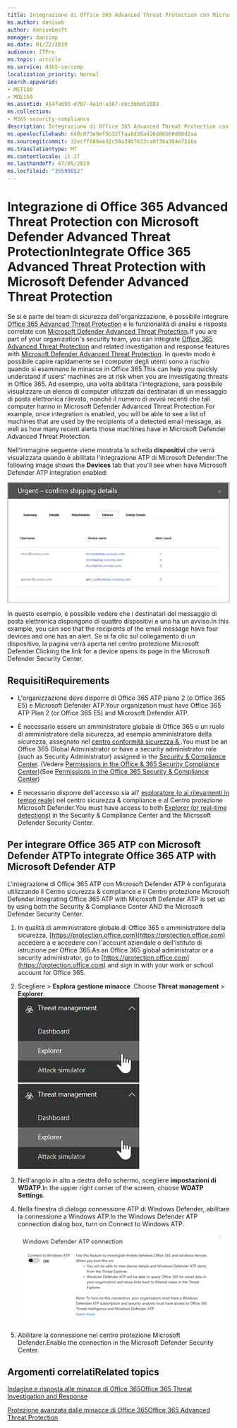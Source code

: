 ```yaml
---
title: Integrazione di Office 365 Advanced Threat Protection con Microsoft Defender Advanced Threat Protection
ms.author: deniseb
author: denisebmsft
manager: dansimp
ms.date: 01/22/2019
audience: ITPro
ms.topic: article
ms.service: O365-seccomp
localization_priority: Normal
search.appverid:
- MET150
- MOE150
ms.assetid: 414fa693-d7b7-4a1d-a387-ebc3b6a52889
ms.collection:
- M365-security-compliance
description: Integrazione di Office 365 Advanced Threat Protection con Microsoft Defender Advanced Threat Protection per visualizzare informazioni più dettagliate sulla gestione delle minacce.
ms.openlocfilehash: 640c073e9ef5b32ffaa8d38a426d86b60d80d2aa
ms.sourcegitcommit: 32ecff689ae32c59a39b7633ca0f36a304e7516e
ms.translationtype: MT
ms.contentlocale: it-IT
ms.lasthandoff: 07/09/2019
ms.locfileid: "35599052"
---
```

# <a name="integrate-office-365-advanced-threat-protection-with-microsoft-defender-advanced-threat-protection"></a><span data-ttu-id="f2ceb-103">Integrazione di Office 365 Advanced Threat Protection con Microsoft Defender Advanced Threat Protection</span><span class="sxs-lookup"><span data-stu-id="f2ceb-103">Integrate Office 365 Advanced Threat Protection with Microsoft Defender Advanced Threat Protection</span></span>

<span data-ttu-id="f2ceb-104">Se si è parte del team di sicurezza dell'organizzazione, è possibile integrare [Office 365 Advanced Threat Protection](office-365-atp.md) e le funzionalità di analisi e risposta correlate con [Microsoft Defender Advanced Threat Protection](https://docs.microsoft.com/windows/security/threat-protection/microsoft-defender-atp/microsoft-defender-advanced-threat-protection).</span><span class="sxs-lookup"><span data-stu-id="f2ceb-104">If you are part of your organization's security team, you can integrate [Office 365 Advanced Threat Protection](office-365-atp.md) and related investigation and response features with [Microsoft Defender Advanced Threat Protection](https://docs.microsoft.com/windows/security/threat-protection/microsoft-defender-atp/microsoft-defender-advanced-threat-protection).</span></span> <span data-ttu-id="f2ceb-105">In questo modo è possibile capire rapidamente se i computer degli utenti sono a rischio quando si esaminano le minacce in Office 365.</span><span class="sxs-lookup"><span data-stu-id="f2ceb-105">This can help you quickly understand if users' machines are at risk when you are investigating threats in Office 365.</span></span> <span data-ttu-id="f2ceb-106">Ad esempio, una volta abilitata l'integrazione, sarà possibile visualizzare un elenco di computer utilizzati dai destinatari di un messaggio di posta elettronica rilevato, nonché il numero di avvisi recenti che tali computer hanno in Microsoft Defender Advanced Threat Protection.</span><span class="sxs-lookup"><span data-stu-id="f2ceb-106">For example, once integration is enabled, you will be able to see a list of machines that are used by the recipients of a detected email message, as well as how many recent alerts those machines have in Microsoft Defender Advanced Threat Protection.</span></span>
  
<span data-ttu-id="f2ceb-107">Nell'immagine seguente viene mostrata la scheda **dispositivi** che verrà visualizzata quando è abilitata l'integrazione ATP di Microsoft Defender:</span><span class="sxs-lookup"><span data-stu-id="f2ceb-107">The following image shows the **Devices** tab that you'll see when have Microsoft Defender ATP integration enabled:</span></span>
  
![Quando Microsoft Defender ATP è abilitato, è possibile visualizzare un elenco di computer con avvisi.](media/fec928ea-8f0c-44d7-80b9-a2e0a8cd4e89.PNG)
  
<span data-ttu-id="f2ceb-109">In questo esempio, è possibile vedere che i destinatari del messaggio di posta elettronica dispongono di quattro dispositivi e uno ha un avviso.</span><span class="sxs-lookup"><span data-stu-id="f2ceb-109">In this example, you can see that the recipients of the email message have four devices and one has an alert.</span></span> <span data-ttu-id="f2ceb-110">Se si fa clic sul collegamento di un dispositivo, la pagina verrà aperta nel centro protezione Microsoft Defender.</span><span class="sxs-lookup"><span data-stu-id="f2ceb-110">Clicking the link for a device opens its page in the Microsoft Defender Security Center.</span></span>
  
## <a name="requirements"></a><span data-ttu-id="f2ceb-111">Requisiti</span><span class="sxs-lookup"><span data-stu-id="f2ceb-111">Requirements</span></span>

- <span data-ttu-id="f2ceb-112">L'organizzazione deve disporre di Office 365 ATP piano 2 (o Office 365 E5) e Microsoft Defender ATP.</span><span class="sxs-lookup"><span data-stu-id="f2ceb-112">Your organization must have Office 365 ATP Plan 2 (or Office 365 E5) and Microsoft Defender ATP.</span></span>
    
- <span data-ttu-id="f2ceb-113">È necessario essere un amministratore globale di Office 365 o un ruolo di amministratore della sicurezza, ad esempio amministratore della sicurezza, assegnato nel [centro conformità sicurezza &amp; ](https://protection.office.com).</span><span class="sxs-lookup"><span data-stu-id="f2ceb-113">You must be an Office 365 Global Administrator or have a security administrator role (such as Security Administrator) assigned in the [Security &amp; Compliance Center](https://protection.office.com).</span></span> <span data-ttu-id="f2ceb-114">(Vedere [Permissions in the Office &amp; 365 Security Compliance Center](permissions-in-the-security-and-compliance-center.md))</span><span class="sxs-lookup"><span data-stu-id="f2ceb-114">(See [Permissions in the Office 365 Security &amp; Compliance Center](permissions-in-the-security-and-compliance-center.md))</span></span>
    
- <span data-ttu-id="f2ceb-115">È necessario disporre dell'accesso sia all' [esploratore (o ai rilevamenti in tempo reale)](threat-explorer.md) nel centro sicurezza & compliance e al Centro protezione Microsoft Defender.</span><span class="sxs-lookup"><span data-stu-id="f2ceb-115">You must have access to both [Explorer (or real-time detections)](threat-explorer.md) in the Security & Compliance Center and the Microsoft Defender Security Center.</span></span>
    
## <a name="to-integrate-office-365-atp-with-microsoft-defender-atp"></a><span data-ttu-id="f2ceb-116">Per integrare Office 365 ATP con Microsoft Defender ATP</span><span class="sxs-lookup"><span data-stu-id="f2ceb-116">To integrate Office 365 ATP with Microsoft Defender ATP</span></span>

<span data-ttu-id="f2ceb-117">L'integrazione di Office 365 ATP con Microsoft Defender ATP è configurata utilizzando il Centro sicurezza & compliance e il Centro protezione Microsoft Defender.</span><span class="sxs-lookup"><span data-stu-id="f2ceb-117">Integrating Office 365 ATP with Microsoft Defender ATP is set up by using both the Security & Compliance Center AND the Microsoft Defender Security Center.</span></span>
  
1. <span data-ttu-id="f2ceb-118">In qualità di amministratore globale di Office 365 o amministratore della sicurezza, [https://protection.office.com](https://protection.office.com) accedere a e accedere con l'account aziendale o dell'Istituto di istruzione per Office 365.</span><span class="sxs-lookup"><span data-stu-id="f2ceb-118">As an Office 365 global administrator or a security administrator, go to [https://protection.office.com](https://protection.office.com) and sign in with your work or school account for Office 365.</span></span>
    
2. <span data-ttu-id="f2ceb-119">Scegliere \> **Esplora** **gestione minacce** .</span><span class="sxs-lookup"><span data-stu-id="f2ceb-119">Choose **Threat management** \> **Explorer**.</span></span><br><span data-ttu-id="f2ceb-120">![Explorer nel menu Gestione minacce](media/ThreatMgmt-Explorer-nav.png)</span><span class="sxs-lookup"><span data-stu-id="f2ceb-120">![Explorer in Threat Management menu](media/ThreatMgmt-Explorer-nav.png)</span></span><br>
    
3. <span data-ttu-id="f2ceb-121">Nell'angolo in alto a destra dello schermo, scegliere **impostazioni di WDATP**.</span><span class="sxs-lookup"><span data-stu-id="f2ceb-121">In the upper right corner of the screen, choose **WDATP Settings**.</span></span>
    
4. <span data-ttu-id="f2ceb-122">Nella finestra di dialogo connessione ATP di Windows Defender, abilitare la connessione a Windows ATP.</span><span class="sxs-lookup"><span data-stu-id="f2ceb-122">In the Windows Defender ATP connection dialog box, turn on Connect to Windows ATP.</span></span><br>![Connessione ATP Microsoft Defender](media/Explorer-WDATPConnection-dialog.png)<br>
    
5. <span data-ttu-id="f2ceb-124">Abilitare la connessione nel centro protezione Microsoft Defender.</span><span class="sxs-lookup"><span data-stu-id="f2ceb-124">Enable the connection in the Microsoft Defender Security Center.</span></span>

  
## <a name="related-topics"></a><span data-ttu-id="f2ceb-125">Argomenti correlati</span><span class="sxs-lookup"><span data-stu-id="f2ceb-125">Related topics</span></span>

[<span data-ttu-id="f2ceb-126">Indagine e risposta alle minacce di Office 365</span><span class="sxs-lookup"><span data-stu-id="f2ceb-126">Office 365 Threat Investigation and Response</span></span>](office-365-ti.md)
  
[<span data-ttu-id="f2ceb-127">Protezione avanzata dalle minacce di Office 365</span><span class="sxs-lookup"><span data-stu-id="f2ceb-127">Office 365 Advanced Threat Protection</span></span>](office-365-atp.md)
  


